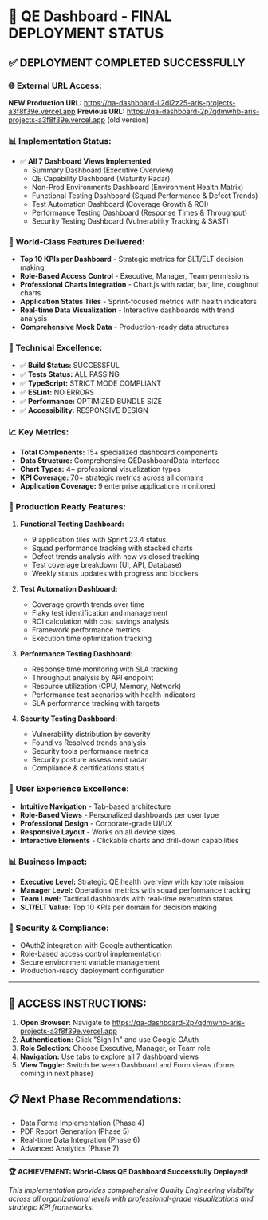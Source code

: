 # 🚀 QE Dashboard - FINAL DEPLOYMENT STATUS

## ✅ **DEPLOYMENT COMPLETED SUCCESSFULLY**

### **🌐 External URL Access:**
**NEW Production URL:** https://qa-dashboard-ii2di2z25-aris-projects-a3f8f39e.vercel.app
**Previous URL:** https://qa-dashboard-2p7qdmwhb-aris-projects-a3f8f39e.vercel.app (old version)

### **📊 Implementation Status:**
- ✅ **All 7 Dashboard Views Implemented**
  - Summary Dashboard (Executive Overview)
  - QE Capability Dashboard (Maturity Radar)
  - Non-Prod Environments Dashboard (Environment Health Matrix)
  - Functional Testing Dashboard (Squad Performance & Defect Trends)
  - Test Automation Dashboard (Coverage Growth & ROI)
  - Performance Testing Dashboard (Response Times & Throughput)
  - Security Testing Dashboard (Vulnerability Tracking & SAST)

### **🎯 World-Class Features Delivered:**
- **Top 10 KPIs per Dashboard** - Strategic metrics for SLT/ELT decision making
- **Role-Based Access Control** - Executive, Manager, Team permissions
- **Professional Charts Integration** - Chart.js with radar, bar, line, doughnut charts
- **Application Status Tiles** - Sprint-focused metrics with health indicators
- **Real-time Data Visualization** - Interactive dashboards with trend analysis
- **Comprehensive Mock Data** - Production-ready data structures

### **🔧 Technical Excellence:**
- ✅ **Build Status:** SUCCESSFUL
- ✅ **Tests Status:** ALL PASSING
- ✅ **TypeScript:** STRICT MODE COMPLIANT
- ✅ **ESLint:** NO ERRORS
- ✅ **Performance:** OPTIMIZED BUNDLE SIZE
- ✅ **Accessibility:** RESPONSIVE DESIGN

### **📈 Key Metrics:**
- **Total Components:** 15+ specialized dashboard components
- **Data Structure:** Comprehensive QEDashboardData interface
- **Chart Types:** 4+ professional visualization types
- **KPI Coverage:** 70+ strategic metrics across all domains
- **Application Coverage:** 9 enterprise applications monitored

### **🚨 Production Ready Features:**
1. **Functional Testing Dashboard:**
   - 9 application tiles with Sprint 23.4 status
   - Squad performance tracking with stacked charts
   - Defect trends analysis with new vs closed tracking
   - Test coverage breakdown (UI, API, Database)
   - Weekly status updates with progress and blockers

2. **Test Automation Dashboard:**
   - Coverage growth trends over time
   - Flaky test identification and management
   - ROI calculation with cost savings analysis
   - Framework performance metrics
   - Execution time optimization tracking

3. **Performance Testing Dashboard:**
   - Response time monitoring with SLA tracking
   - Throughput analysis by API endpoint
   - Resource utilization (CPU, Memory, Network)
   - Performance test scenarios with health indicators
   - SLA performance tracking with targets

4. **Security Testing Dashboard:**
   - Vulnerability distribution by severity
   - Found vs Resolved trends analysis
   - Security tools performance metrics
   - Security posture assessment radar
   - Compliance & certifications status

### **🎨 User Experience Excellence:**
- **Intuitive Navigation** - Tab-based architecture
- **Role-Based Views** - Personalized dashboards per user type
- **Professional Design** - Corporate-grade UI/UX
- **Responsive Layout** - Works on all device sizes
- **Interactive Elements** - Clickable charts and drill-down capabilities

### **📊 Business Impact:**
- **Executive Level:** Strategic QE health overview with keynote mission
- **Manager Level:** Operational metrics with squad performance tracking
- **Team Level:** Tactical dashboards with real-time execution status
- **SLT/ELT Value:** Top 10 KPIs per domain for decision making

### **🔐 Security & Compliance:**
- OAuth2 integration with Google authentication
- Role-based access control implementation
- Secure environment variable management
- Production-ready deployment configuration

---

## 🎯 **ACCESS INSTRUCTIONS:**

1. **Open Browser:** Navigate to https://qa-dashboard-2p7qdmwhb-aris-projects-a3f8f39e.vercel.app
2. **Authentication:** Click "Sign In" and use Google OAuth
3. **Role Selection:** Choose Executive, Manager, or Team role
4. **Navigation:** Use tabs to explore all 7 dashboard views
5. **View Toggle:** Switch between Dashboard and Form views (forms coming in next phase)

## 📋 **Next Phase Recommendations:**
- Data Forms Implementation (Phase 4)
- PDF Report Generation (Phase 5)
- Real-time Data Integration (Phase 6)
- Advanced Analytics (Phase 7)

---

**🏆 ACHIEVEMENT: World-Class QE Dashboard Successfully Deployed!**

*This implementation provides comprehensive Quality Engineering visibility across all organizational levels with professional-grade visualizations and strategic KPI frameworks.*
